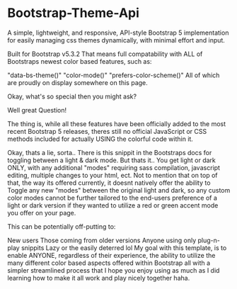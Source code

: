 # Bootstrap-Theme-Api
  A simple, lightweight, and responsive, API-style Bootstrap 5 implementation for easily managing css themes dynamically, with minimal effort and input.

  Built for Bootstrap v5.3.2
That means full compatability with ALL of Bootstraps newest color based features, such as:

"data-bs-theme()"
"color-mode()"
"prefers-color-scheme()"
All of which are proudly on display somewhere on this page.

Okay, what's so special then you might ask?

Well great Question!

The thing is, while all these features have been officially added to the most recent Bootstrap 5 releases, theres still no official JavaScript or CSS methods included for actually USING the colorful code within it.

Okay, thats a lie, sorta..
There is this snippit in the Bootstraps docs for toggling between a light & dark mode. But thats it.. You get light or dark ONLY, with any additional "modes" requiring sass compilation, javascript editing, multiple changes to your html, ect.
Not to mention that on top of that, the way its offered currently, it doesnt natively offer the ability to Toggle any new "modes" between the original light and dark, so any custom color modes cannot be further tailored to the end-users preference of a light or dark version if they wanted to utilize a red or green accent mode you offer on your page.

This can be potentially off-putting to:

New users
Those coming from older versions
Anyone using only plug-n-play snippits
Lazy or the easily deterred lol
My goal with this template, is to enable ANYONE, regardless of their experience, the ability to utilize the many different color based aspects offered within Bootstrap all with a simpler streamlined process that I hope you enjoy using as much as I did learning how to make it all work and play nicely together haha.
